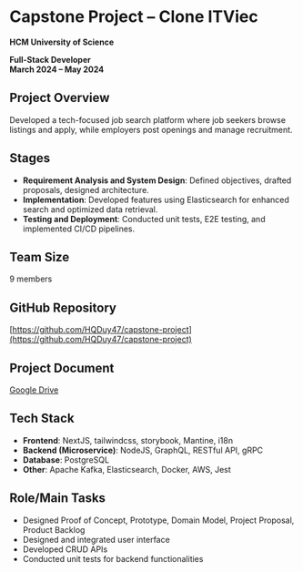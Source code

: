 # Capstone Project – Clone ITViec
**HCM University of Science**

**Full-Stack Developer**  
**March 2024 – May 2024**

## Project Overview
Developed a tech-focused job search platform where job seekers browse listings and apply, while employers post openings and manage recruitment.

## Stages
- **Requirement Analysis and System Design**: Defined objectives, drafted proposals, designed architecture.
- **Implementation**: Developed features using Elasticsearch for enhanced search and optimized data retrieval.
- **Testing and Deployment**: Conducted unit tests, E2E testing, and implemented CI/CD pipelines.

## Team Size
9 members

## GitHub Repository
[https://github.com/HQDuy47/capstone-project](https://github.com/HQDuy47/capstone-project)

## Project Document
[Google Drive](https://drive.google.com/drive/folders/1BWvNsuVcSZVV-AX_ftVRWnKYAubZKvl_?hl=vi)

## Tech Stack
- **Frontend**: NextJS, tailwindcss, storybook, Mantine, i18n
- **Backend (Microservice)**: NodeJS, GraphQL, RESTful API, gRPC
- **Database**: PostgreSQL
- **Other**: Apache Kafka, Elasticsearch, Docker, AWS, Jest

## Role/Main Tasks
- Designed Proof of Concept, Prototype, Domain Model, Project Proposal, Product Backlog
- Designed and integrated user interface
- Developed CRUD APIs
- Conducted unit tests for backend functionalities
